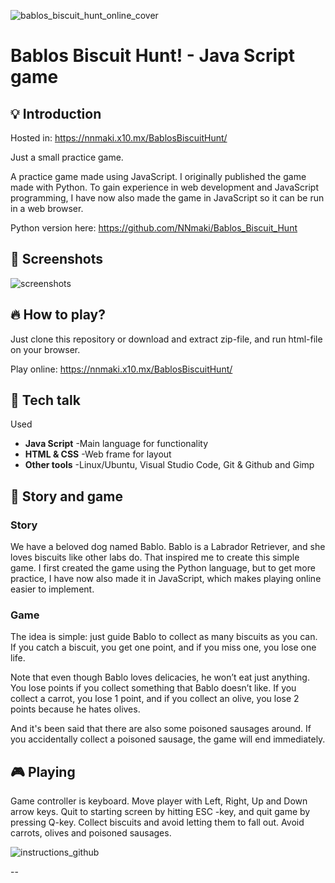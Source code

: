 
![bablos_biscuit_hunt_online_cover](https://github.com/user-attachments/assets/8da05a7e-611d-4b75-8906-e72f92c88dde)



# Bablos Biscuit Hunt! - Java Script game

## 💡 Introduction

Hosted in: https://nnmaki.x10.mx/BablosBiscuitHunt/

Just a small practice game.

A practice game made using JavaScript. I originally published the game made with Python. To gain experience in web development and JavaScript programming, I have now also made the game in JavaScript so it can be run in a web browser.

Python version here: https://github.com/NNmaki/Bablos_Biscuit_Hunt

## 🎯 Screenshots

![screenshots](https://github.com/user-attachments/assets/3d76877d-f62f-45d8-bcac-d7a3e28f1ede)


## 🔥 How to play?

Just clone this repository or download and extract zip-file, and run html-file on your browser.

Play online: https://nnmaki.x10.mx/BablosBiscuitHunt/


## 🔧 Tech talk

Used
- <b>Java Script</b> -Main language for functionality
- <b>HTML & CSS</b> -Web frame for layout
- <b>Other tools</b> -Linux/Ubuntu, Visual Studio Code, Git & Github and Gimp

## 🦋 Story and game 
### Story

We have a beloved dog named Bablo. Bablo is a Labrador Retriever, and she loves biscuits like other labs do. That inspired me to create this simple game. I first created the game using the Python language, but to get more practice, I have now also made it in JavaScript, which makes playing online easier to implement.

### Game

The idea is simple: just guide Bablo to collect as many biscuits as you can. If you catch a biscuit, you get one point, and if you miss one, you lose one life.

Note that even though Bablo loves delicacies, he won’t eat just anything. You lose points if you collect something that Bablo doesn’t like. If you collect a carrot, you lose 1 point, and if you collect an olive, you lose 2 points because he hates olives.

And it's been said that there are also some poisoned sausages around. If you accidentally collect a poisoned sausage, the game will end immediately.

## 🎮 Playing

Game controller is keyboard. Move player with Left, Right, Up and Down arrow keys. Quit to starting screen by hitting ESC -key, and quit game by pressing Q-key.
Collect biscuits and avoid letting them to fall out. Avoid carrots, olives and poisoned sausages.

![instructions_github](https://github.com/user-attachments/assets/f41d131b-7be3-46e6-a592-54013f78f2e6)













--



